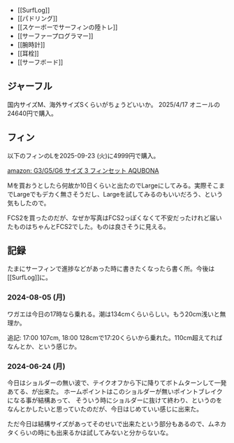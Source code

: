 - [[SurfLog]]
- [[パドリング]]
- [[スケーボーでサーフィンの陸トレ]]
- [[サーファープログラマー]]
- [[腕時計]]
- [[耳栓]]
- [[サーフボード]]

## ジャーフル

国内サイズM、海外サイズSくらいがちょうどいいか。
2025/4/17 オニールの24640円で購入。

## フィン

以下のフィンのLを2025-09-23 (火)に4999円で購入。

[amazon: G3/G5/G6 サイズ 3 フィンセット  AQUBONA](https://amzn.to/3VvTfby)

Mを買おうとしたら何故か10日くらいと出たのでLargeにしてみる。実際そこまでLargeでもデカく無さそうだし、Largeを試してみるのもいいだろう、という気もしたので。

FCS2を買ったのだが、なぜか写真はFCS2っぽくなくて不安だったけれど届いたものはちゃんとFCS2でした。ものは良さそうに見える。

## 記録

たまにサーフィンで進捗などがあった時に書きたくなったら書く所。今後は[[SurfLog]]に。

### 2024-08-05 (月)

ワガエは今日の17時なら乗れる。潮は134cmくらいらしい。もう20cm浅いと無理か。

追記: 17:00 107cm, 18:00 128cmで17:20くらいから乗れた。110cm超えてればなんとか、という感じか。

### 2024-06-24 (月)

今日はショルダーの無い波で、テイクオフから下に降りてボトムターンして一発あてる、が出来た。
ホームポイントはこのショルダーが無いポイントブレイクになる事が結構あって、
そういう時にショルダーに抜けて終わり、というのをなんとかしたいと思っていたのだが、今日はじめていい感じに出来た。

ただ今日は結構サイズがあってそのせいで出来たという部分もあるので、ムネカタくらいの時にも出来るかは試してみないと分からないな。
